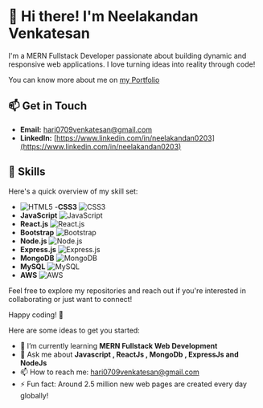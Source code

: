 # 👋 Hi there! I'm Neelakandan Venkatesan

I'm a MERN Fullstack Developer passionate about building dynamic and responsive web applications.  I love turning ideas into reality through code!

You can know more about me on [my Portfolio](https://neelakandanv.netlify.app)

## 📫 Get in Touch

- **Email:** [hari0709venkatesan@gmail.com](mailto:hari0709venkatesan@gmail.com)
- **LinkedIn:** [https://www.linkedin.com/in/neelakandan0203](https://www.linkedin.com/in/neelakandan0203)


## 🔧 Skills

Here's a quick overview of my skill set:

- ![HTML5](https://img.shields.io/badge/HTML5-E34F26?style=flat&logo=html5&logoColor=white)
-**CSS3** ![CSS3](https://img.shields.io/badge/CSS3-1572B6?style=flat&logo=css3&logoColor=white)
- **JavaScript** ![JavaScript](https://img.shields.io/badge/JavaScript-F7DF1E?style=flat&logo=javascript&logoColor=black)
- **React.js** ![React.js](https://img.shields.io/badge/React.js-61DAFB?style=flat&logo=react&logoColor=black)
- **Bootstrap** ![Bootstrap](https://img.shields.io/badge/Bootstrap-563D7C?style=flat&logo=bootstrap&logoColor=white)
- **Node.js** ![Node.js](https://img.shields.io/badge/Node.js-339933?style=flat&logo=nodedotjs&logoColor=white)
- **Express.js** ![Express.js](https://img.shields.io/badge/Express.js-404D59?style=flat&logo=express&logoColor=white)
- **MongoDB** ![MongoDB](https://img.shields.io/badge/MongoDB-47A248?style=flat&logo=mongodb&logoColor=white)
- **MySQL** ![MySQL](https://img.shields.io/badge/MySQL-005CDB?style=flat&logo=mysql&logoColor=white)
- **AWS** ![AWS](https://img.shields.io/badge/Amazon%20AWS-232F3E?style=flat&logo=amazonaws&logoColor=white)


Feel free to explore my repositories and reach out if you're interested in collaborating or just want to connect!

Happy coding! 🚀


Here are some ideas to get you started:

- 🌱 I’m currently learning  **MERN Fullstack Web Development**
- 💬 Ask me about **Javascript , ReactJs , MongoDb , ExpressJs and NodeJs**
- 📫 How to reach me: hari0709venkatesan@gmail.com
- ⚡ Fun fact: Around 2.5 million new web pages are created every day globally!

